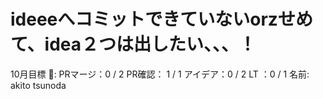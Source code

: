 # ideeeへコミットできていないorzせめて、idea２つは出したい、、、！

10月目標 🚀: PRマージ：0 / 2
PR確認： 1 / 1
アイデア：0 / 2
LT ：0 /  1
名前: akito tsunoda
